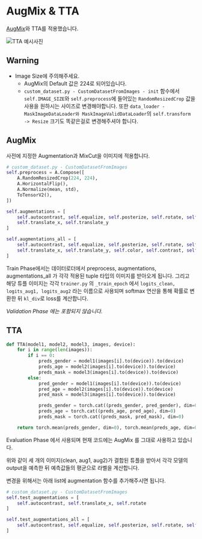 # AugMix & TTA

[AugMix](https://github.com/google-research/augmix)와 TTA를 적용했습니다.

![TTA 예시사진](https://user-images.githubusercontent.com/49181231/131235250-40ffab97-1644-45ac-bac8-7e502b8bc66e.png)

## Warning

- Image Size에 주의해주세요.
    - AugMix의 Default 값은 224로 되어있습니다.
    - `custom_dataset.py - CustomDatasetFromImages - init` 함수에서 `self.IMAGE_SIZE`와 `self.preprocess`에 들어있는 `RandomResizedCrop` 값을 사용을 원하시는 사이즈로 변경해야합니다. 또한 `data_loader - MaskImageDataLoader와 MaskImageValidDataLoader`의 `self.transform -> Resize` 크기도 똑같은걸로 변경해주셔야 합니다.


## AugMix

사전에 지정한 Augmentation과 MixCut을 이미지에 적용합니다.

```python
# custom_dataset.py - CustomDatasetFromImages
self.preprocess = A.Compose([
    A.RandomResizedCrop(224, 224),
    A.HorizontalFlip(),
    A.Normalize(mean, std),
    ToTensorV2(),
])

self.augmentations = [
    self.autocontrast, self.equalize, self.posterize, self.rotate, self.solarize, self.shear_x, self.shear_y,
    self.translate_x, self.translate_y
]

self.augmentations_all = [
    self.autocontrast, self.equalize, self.posterize, self.rotate, self.solarize, self.shear_x, self.shear_y,
    self.translate_x, self.translate_y, self.color, self.contrast, self.brightness, self.sharpness
]
```

Train Phase에서는 데이터로더에서 preprocess, augmentations, augmentations_all 가 각각 적용된 tuple 타입의 이미지를 받아오게 됩니다. 그리고 해당 튜플 이미지는 각각 `trainer.py` 의 `_train_epoch` 에서 `logits_clean, logits_aug1, logits_aug2` 라는 이름으로 사용되며 softmax 연산을 통해 확률로 변환한 뒤 `kl_div`로 loss를 계산합니다.

*Validation Phase 에는 포함되지 않습니다.* 

## TTA

```python
def TTA(model1, model2, model3, images, device):
    for i in range(len(images)):
        if i == 0:
            preds_gender = model1(images[i].to(device)).to(device)
            preds_age = model2(images[i].to(device)).to(device)
            preds_mask = model3(images[i].to(device)).to(device)
        else:
            pred_gender = model1(images[i].to(device)).to(device)
            pred_age = model2(images[i].to(device)).to(device)
            pred_mask = model3(images[i].to(device)).to(device)

            preds_gender = torch.cat((preds_gender, pred_gender), dim=0)
            preds_age = torch.cat((preds_age, pred_age), dim=0)
            preds_mask = torch.cat((preds_mask, pred_mask), dim=0)

    return torch.mean(preds_gender, dim=0), torch.mean(preds_age, dim=0), torch.mean(preds_mask, dim=0)
```

Evaluation Phase 에서 사용되며 현재 코드에는 AugMix 를 그대로 사용하고 있습니다.

위와 같이 세 개의 이미지(clean, aug1, aug2)가 결합된 튜플을 받아서 각각 모델의 output을 예측한 뒤
예측값들의 평균으로 라벨을 계산합니다.

변경을 위해서는 아래 list에 augmentation 함수를 추가해주시면 됩니다.

```python
# custom_dataset.py - CustomDatasetFromImages
self.test_augmentations = [
    self.autocontrast, self.translate_x, self.rotate
]

self.test_augmentations_all = [
    self.autocontrast, self.equalize, self.posterize, self.rotate, self.solarize, self.shear_x
]
```